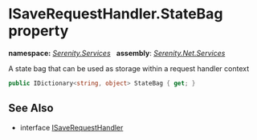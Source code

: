 # ISaveRequestHandler.StateBag property
**namespace:** *[Serenity.Services](../../README.md#serenity.services-namespace)*   **assembly**: *[Serenity.Net.Services](../../README.md)*

A state bag that can be used as storage within a request handler context

```csharp
public IDictionary<string, object> StateBag { get; }
```

## See Also

* interface [ISaveRequestHandler](../ISaveRequestHandler.md)